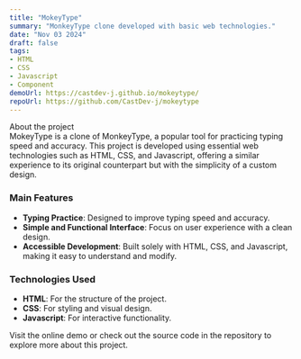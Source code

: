 ```yaml
---
title: "MokeyType"
summary: "MonkeyType clone developed with basic web technologies."
date: "Nov 03 2024"
draft: false
tags:
- HTML
- CSS
- Javascript
- Component
demoUrl: https://castdev-j.github.io/mokeytype/
repoUrl: https://github.com/CastDev-j/mokeytype
---
```


About the project  
MokeyType is a clone of MonkeyType, a popular tool for practicing typing speed and accuracy. This project is developed using essential web technologies such as HTML, CSS, and Javascript, offering a similar experience to its original counterpart but with the simplicity of a custom design.

### Main Features  
- **Typing Practice**: Designed to improve typing speed and accuracy.  
- **Simple and Functional Interface**: Focus on user experience with a clean design.  
- **Accessible Development**: Built solely with HTML, CSS, and Javascript, making it easy to understand and modify.  

### Technologies Used  
- **HTML**: For the structure of the project.  
- **CSS**: For styling and visual design.  
- **Javascript**: For interactive functionality.  

Visit the online demo or check out the source code in the repository to explore more about this project.

